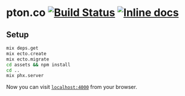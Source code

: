 # pton.co [![Build Status](https://travis-ci.org/casey-chow/pton.co.svg?branch=master)](https://travis-ci.org/casey-chow/pton.co) [![Inline docs](http://inch-ci.org/github/casey-chow/pton.co.svg)](http://inch-ci.org/github/casey-chow/pton.co)

## Setup

```sh
mix deps.get
mix ecto.create
mix ecto.migrate
cd assets && npm install
cd ..
mix phx.server
```

Now you can visit [`localhost:4000`](http://localhost:4000) from your browser.
